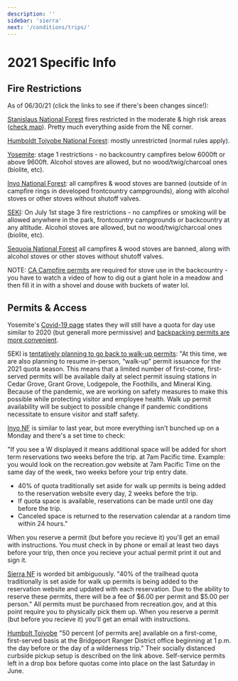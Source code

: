 ```yaml
---
description: ''
sidebar: 'sierra'
next: '/conditions/trips/'
---
```


# 2021 Specific Info

## Fire Restrictions

As of 06/30/21 (click the links to see if there's been changes since!):

[Stanislaus National Forest](https://www.fs.usda.gov/alerts/stanislaus/alerts-notices) fires restricted in the moderate & high risk areas ([check map](https://www.fs.usda.gov/Internet/FSE_DOCUMENTS/fseprd915401.pdf)). Pretty much everything aside from the NE corner.

[Humboldt Toiyobe National Forest](https://www.fs.usda.gov/alerts/htnf/alerts-notices/?aid=54212): mostly unrestricted (normal rules apply).

[Yosemite](https://www.nps.gov/yose/blogs/fireinfo.htm): stage 1 restrictions - no backcountry campfires below 6000ft or above 9600ft.  Alcohol stoves are allowed, but no wood/twig/charcoal ones (biolite, etc).

[Inyo National Forest](https://www.fs.usda.gov/alerts/inyo/alerts-notices/?aid=23491): all campfires & wood stoves are banned (outside of in campfire rings in developed frontcountry campgrounds), along with alcohol stoves or other stoves without shutoff valves.

[SEKI](https://www.nps.gov/seki/learn/nature/fire-restrictions.htm): On July 1st stage 3 fire restrictions - no campfires or smoking will be allowed anywhere in the park, frontcountry campgrounds or backcountry at any altitude. Alcohol stoves are allowed, but no wood/twig/charcoal ones (biolite, etc).

[Sequoia National Forest](https://www.fs.usda.gov/alerts/sequoia/alerts-notices) all campfires & wood stoves are banned, along with alcohol stoves or other stoves without shutoff valves.

NOTE: [CA Campfire permits](https://www.readyforwildfire.org/permits/campfire-permit/) are required for stove use in the backcountry - you have to watch a video of how to dig out a giant hole in a meadow and then fill it in with a shovel and douse with buckets of water lol.

## Permits & Access

Yosemite's [Covid-19 page](https://www.nps.gov/yose/planyourvisit/covid19.htm) states they will still have a quota for day use similar to 2020 (but generall more permissive) and [backpacking permits are more convenient](https://www.nps.gov/yose/planyourvisit/covid19.htm#onthisPage-2).

SEKI is [tentatively planning to go back to walk-up permits](https://www.nps.gov/seki/planyourvisit/wilderness_permits.htm): "At this time, we are also planning to resume in-person, “walk-up” permit issuance for the 2021 quota season. This means that a limited number of first-come, first-served permits will be available daily at select permit issuing stations in Cedar Grove, Grant Grove, Lodgepole, the Foothills, and Mineral King. Because of the pandemic, we are working on safety measures to make this possible while protecting visitor and employee health. Walk up permit availability will be subject to possible change if pandemic conditions necessitate to ensure visitor and staff safety. 

[Inyo NF](https://www.fs.usda.gov/detail/inyo/passes-permits/recreation/?cid=fsbdev3_003808) is similar to last year, but more everything isn't bunched up on a Monday and there's a set time to check:

"If you see a W displayed it means additional space will be added for short term reservations two weeks before the trip. at 7am Pacific time.  Example: you would look on the recreation.gov website at 7am Pacific Time on the same day of the week, two weeks before your trip entry date.

- 40% of quota traditionally set aside for walk up permits is being added to the reservation website every day, 2 weeks before the trip.
- If quota space is available, reservations can be made until one day before the trip.
- Canceled space is returned to the reservation calendar at a random time within 24 hours."

When you reserve a permit (but before you recieve it) you'll get an email with instructions. You must check in by phone or email at least two days before your trip, then once you recieve your actual permit print it out and sign it.

[Sierra NF](https://www.fs.usda.gov/detail/sierra/passes-permits/?cid=fsbdev7_018115) is worded bit ambiguously. "40% of the trailhead quota traditionally is set aside for walk up permits is being added to the reservation website and updated with each reservation. Due to the ability to reserve these permits, there will be a fee of $6.00 per permit and $5.00 per person." All permits must be purchased from recreation.gov, and at this point require you to physically pick them up. When you reserve a permit (but before you recieve it) you'll get an email with instructions.

[Humbolt Toiyobe](https://www.fs.usda.gov/detail/htnf/passes-permits/?cid=fseprd673368) "50 percent [of permits are] available on a first-come, first-served basis at the Bridgeport Ranger District office beginning at 1 p.m. the day before or the day of a wilderness trip." Their socially distanced curbside pickup setup is described on the link above. Self-service permits left in a drop box before quotas come into place on the last Saturday in June.